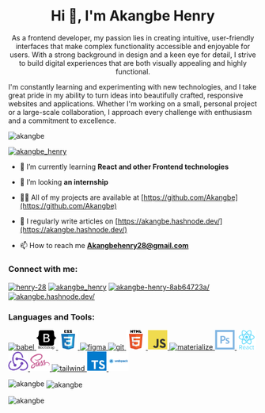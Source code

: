   <img align="center" width="" src="https://i.pinimg.com/originals/81/17/8b/81178b47a8598f0c81c4799f2cdd4057.gif" alt="">

<h1 align="center">Hi 👋, I'm Akangbe Henry</h1>
<p align="center"> As a frontend developer, my passion lies in creating intuitive, user-friendly interfaces that make complex functionality accessible and enjoyable for users. With a strong background in design and a keen eye for detail, I strive to build digital experiences that are both visually appealing and highly functional.

I'm constantly learning and experimenting with new technologies, and I take great pride in my ability to turn ideas into beautifully crafted, responsive websites and applications. Whether I'm working on a small, personal project or a large-scale collaboration, I approach every challenge with enthusiasm and a commitment to excellence. </p>
   <img align="right" width="300px" src="https://cdn.videoplasty.com/animation/chill-coding-programming-lo-fi-animation-stock-animation-21874-1024x576.jpg" alt="">

<p align="left"> <img src="https://komarev.com/ghpvc/?username=akangbe&label=Profile%20views&color=0e75b6&style=flat" alt="akangbe" /> </p>

<p align="left"> <a href="https://twitter.com/akangbe_henry" target="blank"><img src="https://img.shields.io/twitter/follow/akangbe_henry?logo=twitter&style=for-the-badge" alt="akangbe_henry" /></a> </p>

- 🌱 I’m currently learning **React and other Frontend technologies**

- 👯 I’m looking **an internship**

- 👨‍💻 All of my projects are available at [https://github.com/Akangbe](https://github.com/Akangbe)

- 📝 I regularly write articles on [https://akangbe.hashnode.dev/](https://akangbe.hashnode.dev/)

- 📫 How to reach me **Akangbehenry28@gmail.com**

<h3 align="left">Connect with me:</h3>
<p align="left">
<a href="https://codepen.io/henry-28" target="blank"><img align="center" src="https://raw.githubusercontent.com/rahuldkjain/github-profile-readme-generator/master/src/images/icons/Social/codepen.svg" alt="henry-28" height="30" width="40" /></a>
<a href="https://twitter.com/akangbe_henry" target="blank"><img align="center" src="https://raw.githubusercontent.com/rahuldkjain/github-profile-readme-generator/master/src/images/icons/Social/twitter.svg" alt="akangbe_henry" height="30" width="40" /></a>
<a href="https://linkedin.com/in/akangbe-henry-8ab64723a/" target="blank"><img align="center" src="https://raw.githubusercontent.com/rahuldkjain/github-profile-readme-generator/master/src/images/icons/Social/linked-in-alt.svg" alt="akangbe-henry-8ab64723a/" height="30" width="40" /></a>
<a href="https://hashnode.com/akangbe.hashnode.dev/" target="blank"><img align="center" src="https://raw.githubusercontent.com/rahuldkjain/github-profile-readme-generator/master/src/images/icons/Social/hashnode.svg" alt="akangbe.hashnode.dev/" height="30" width="40" /></a>
</p>

<h3 align="left">Languages and Tools:</h3>
<p align="left"> <a href="https://babeljs.io/" target="_blank" rel="noreferrer"> <img src="https://www.vectorlogo.zone/logos/babeljs/babeljs-icon.svg" alt="babel" width="40" height="40"/> </a> <a href="https://getbootstrap.com" target="_blank" rel="noreferrer"> <img src="https://raw.githubusercontent.com/devicons/devicon/master/icons/bootstrap/bootstrap-plain-wordmark.svg" alt="bootstrap" width="40" height="40"/> </a> <a href="https://www.w3schools.com/css/" target="_blank" rel="noreferrer"> <img src="https://raw.githubusercontent.com/devicons/devicon/master/icons/css3/css3-original-wordmark.svg" alt="css3" width="40" height="40"/> </a> <a href="https://www.figma.com/" target="_blank" rel="noreferrer"> <img src="https://www.vectorlogo.zone/logos/figma/figma-icon.svg" alt="figma" width="40" height="40"/> </a> <a href="https://git-scm.com/" target="_blank" rel="noreferrer"> <img src="https://www.vectorlogo.zone/logos/git-scm/git-scm-icon.svg" alt="git" width="40" height="40"/> </a> <a href="https://www.w3.org/html/" target="_blank" rel="noreferrer"> <img src="https://raw.githubusercontent.com/devicons/devicon/master/icons/html5/html5-original-wordmark.svg" alt="html5" width="40" height="40"/> </a> <a href="https://developer.mozilla.org/en-US/docs/Web/JavaScript" target="_blank" rel="noreferrer"> <img src="https://raw.githubusercontent.com/devicons/devicon/master/icons/javascript/javascript-original.svg" alt="javascript" width="40" height="40"/> </a> <a href="https://materializecss.com/" target="_blank" rel="noreferrer"> <img src="https://raw.githubusercontent.com/prplx/svg-logos/5585531d45d294869c4eaab4d7cf2e9c167710a9/svg/materialize.svg" alt="materialize" width="40" height="40"/> </a> <a href="https://www.photoshop.com/en" target="_blank" rel="noreferrer"> <img src="https://raw.githubusercontent.com/devicons/devicon/master/icons/photoshop/photoshop-line.svg" alt="photoshop" width="40" height="40"/> </a> <a href="https://reactjs.org/" target="_blank" rel="noreferrer"> <img src="https://raw.githubusercontent.com/devicons/devicon/master/icons/react/react-original-wordmark.svg" alt="react" width="40" height="40"/> </a> <a href="https://redux.js.org" target="_blank" rel="noreferrer"> <img src="https://raw.githubusercontent.com/devicons/devicon/master/icons/redux/redux-original.svg" alt="redux" width="40" height="40"/> </a> <a href="https://sass-lang.com" target="_blank" rel="noreferrer"> <img src="https://raw.githubusercontent.com/devicons/devicon/master/icons/sass/sass-original.svg" alt="sass" width="40" height="40"/> </a> <a href="https://tailwindcss.com/" target="_blank" rel="noreferrer"> <img src="https://www.vectorlogo.zone/logos/tailwindcss/tailwindcss-icon.svg" alt="tailwind" width="40" height="40"/> </a> <a href="https://www.typescriptlang.org/" target="_blank" rel="noreferrer"> <img src="https://raw.githubusercontent.com/devicons/devicon/master/icons/typescript/typescript-original.svg" alt="typescript" width="40" height="40"/> </a> <a href="https://webpack.js.org" target="_blank" rel="noreferrer"> <img src="https://raw.githubusercontent.com/devicons/devicon/d00d0969292a6569d45b06d3f350f463a0107b0d/icons/webpack/webpack-original-wordmark.svg" alt="webpack" width="40" height="40"/> </a> </p>

<p><img align="left" src="https://github-readme-stats.vercel.app/api/top-langs?username=akangbe&show_icons=true&locale=en&layout=compact" alt="akangbe" /></p>

<p>&nbsp;<img align="center" src="https://github-readme-stats.vercel.app/api?username=akangbe&show_icons=true&locale=en" alt="akangbe" /></p>

<p><img align="center" src="https://github-readme-streak-stats.herokuapp.com/?user=akangbe&" alt="akangbe" /></p>

